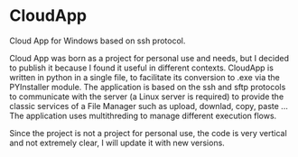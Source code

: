 # CloudApp
Cloud App for Windows based on ssh protocol.

Cloud App was born as a project for personal use and needs, but I decided to publish it because I found it useful in different contexts.
CloudApp is written in python in a single file, to facilitate its conversion to .exe via the PYInstaller module.
The application is based on the ssh and sftp protocols to communicate with the server (a Linux server is required) to provide the classic services of a File Manager such as upload, downlad, copy, paste ...
The application uses multithreding to manage different execution flows.

Since the project is not a project for personal use, the code is very vertical and not extremely clear, I will update it with new versions.
